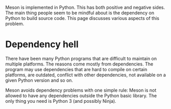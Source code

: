 Meson is implemented in Python. This has both positive and negative sides. The main thing people seem to be mindful about is the dependency on Python to build source code. This page discusses various aspects of this problem.

# Dependency hell

There have been many Python programs that are difficult to maintain on multiple platforms. The reasons come mostly from dependencies. The program may use dependencies that are hard to compile on certain platforms, are outdated, conflict with other dependencies, not available on a given Python version and so on.

Meson avoids dependency problems with one simple rule: Meson is not allowed to have any dependencies outside the Python basic library. The only thing you need is Python 3 (and possibly Ninja).